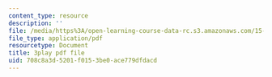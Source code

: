 ```yaml
---
content_type: resource
description: ''
file: /media/https%3A/open-learning-course-data-rc.s3.amazonaws.com/15-071-the-analytics-edge-spring-2017/708c8a3d5201f0153be0ace779dfdacd_hqiH39PShmA.pdf
file_type: application/pdf
resourcetype: Document
title: 3play pdf file
uid: 708c8a3d-5201-f015-3be0-ace779dfdacd
---
```

